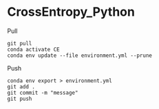 # CrossEntropy_Python

Pull
```
git pull
conda activate CE
conda env update --file environment.yml --prune
```

Push
```
conda env export > environment.yml
git add .
git commit -m "message"
git push
```
